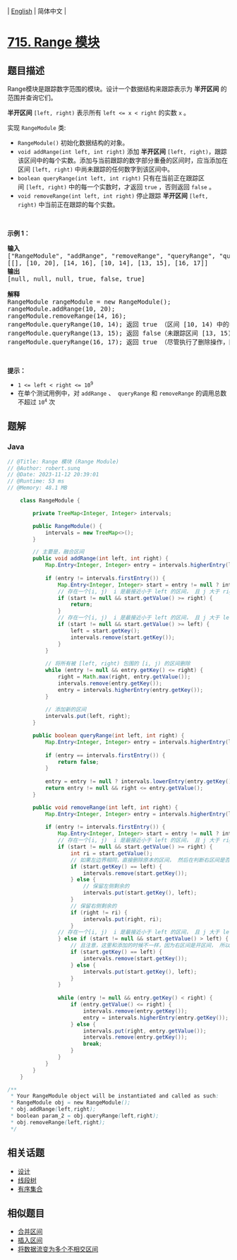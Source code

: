 
| [English](README_EN.md) | 简体中文 |

# [715. Range 模块](https://leetcode.cn//problems/range-module/)

## 题目描述

<p>Range模块是跟踪数字范围的模块。设计一个数据结构来跟踪表示为 <strong>半开区间</strong> 的范围并查询它们。</p>

<p><strong>半开区间</strong>&nbsp;<code>[left, right)</code>&nbsp;表示所有&nbsp;<code>left &lt;= x &lt; right</code>&nbsp;的实数 <code>x</code> 。</p>

<p>实现 <code>RangeModule</code> 类:</p>

<ul>
	<li><code>RangeModule()</code>&nbsp;初始化数据结构的对象。</li>
	<li><code>void addRange(int left, int right)</code> 添加 <strong>半开区间</strong>&nbsp;<code>[left, right)</code>，跟踪该区间中的每个实数。添加与当前跟踪的数字部分重叠的区间时，应当添加在区间&nbsp;<code>[left, right)</code>&nbsp;中尚未跟踪的任何数字到该区间中。</li>
	<li><code>boolean queryRange(int left, int right)</code>&nbsp;只有在当前正在跟踪区间&nbsp;<code>[left, right)</code>&nbsp;中的每一个实数时，才返回 <code>true</code>&nbsp;，否则返回 <code>false</code> 。</li>
	<li><code>void removeRange(int left, int right)</code>&nbsp;停止跟踪 <strong>半开区间</strong>&nbsp;<code>[left, right)</code>&nbsp;中当前正在跟踪的每个实数。</li>
</ul>

<p>&nbsp;</p>

<p><strong>示例 1：</strong></p>

<pre>
<strong>输入</strong>
["RangeModule", "addRange", "removeRange", "queryRange", "queryRange", "queryRange"]
[[], [10, 20], [14, 16], [10, 14], [13, 15], [16, 17]]
<strong>输出</strong>
[null, null, null, true, false, true]

<strong>解释</strong>
RangeModule rangeModule = new RangeModule();
rangeModule.addRange(10, 20);
rangeModule.removeRange(14, 16);
rangeModule.queryRange(10, 14); 返回 true （区间 [10, 14) 中的每个数都正在被跟踪）
rangeModule.queryRange(13, 15); 返回 false（未跟踪区间 [13, 15) 中像 14, 14.03, 14.17 这样的数字）
rangeModule.queryRange(16, 17); 返回 true （尽管执行了删除操作，区间 [16, 17) 中的数字 16 仍然会被跟踪）
</pre>

<p>&nbsp;</p>

<p><strong>提示：</strong></p>

<ul>
	<li><code>1 &lt;= left &lt; right &lt;= 10<sup>9</sup></code></li>
	<li>在单个测试用例中，对&nbsp;<code>addRange</code>&nbsp;、&nbsp; <code>queryRange</code>&nbsp;和 <code>removeRange</code> 的调用总数不超过&nbsp;<code>10<sup>4</sup></code>&nbsp;次</li>
</ul>


## 题解


### Java

```Java
// @Title: Range 模块 (Range Module)
// @Author: robert.sunq
// @Date: 2023-11-12 20:39:01
// @Runtime: 53 ms
// @Memory: 48.1 MB

    class RangeModule {

        private TreeMap<Integer, Integer> intervals;

        public RangeModule() {
            intervals = new TreeMap<>();
        }

        // 主要是，融合区间
        public void addRange(int left, int right) {
            Map.Entry<Integer, Integer> entry = intervals.higherEntry(left);
            
            if (entry != intervals.firstEntry()) {
                Map.Entry<Integer, Integer> start = entry != null ? intervals.lowerEntry(entry.getKey()) : intervals.lastEntry();
                // 存在一个[i, j)  i 是最接近小于 left 的区间， 且 j 大于 right，  即  [i, j) 包含 [left, right)
                if (start != null && start.getValue() >= right) {
                    return;
                }
                // 存在一个[i, j)  i 是最接近小于 left 的区间， 且 j 大于 left，  即 [i, j) 在 [left, right) 的左侧且 j 在区间内，此时可以合并区间
                if (start != null && start.getValue() >= left) {
                    left = start.getKey();
                    intervals.remove(start.getKey());
                }
            }
            
            // 将所有被 [left, right) 包围的 [i, j) 的区间删除
            while (entry != null && entry.getKey() <= right) {
                right = Math.max(right, entry.getValue());
                intervals.remove(entry.getKey());
                entry = intervals.higherEntry(entry.getKey());
            }
            
            // 添加新的区间
            intervals.put(left, right);
        }

        public boolean queryRange(int left, int right) {
            Map.Entry<Integer, Integer> entry = intervals.higherEntry(left);
            
            if (entry == intervals.firstEntry()) {
                return false;
            }
            
            entry = entry != null ? intervals.lowerEntry(entry.getKey()) : intervals.lastEntry();
            return entry != null && right <= entry.getValue();
        }

        public void removeRange(int left, int right) {
            Map.Entry<Integer, Integer> entry = intervals.higherEntry(left);
            
            if (entry != intervals.firstEntry()) {
                Map.Entry<Integer, Integer> start = entry != null ? intervals.lowerEntry(entry.getKey()) : intervals.lastEntry();
                // 存在一个[i, j)  i 是最接近小于 left 的区间， 且 j 大于 right，  即  [i, j) 包含 [left, right)
                if (start != null && start.getValue() >= right) {
                    int ri = start.getValue();
                    // 如果左边界相同，直接删除原本的区间， 然后在判断右区间是否相同， 来判断是否将剩余的区间写入
                    if (start.getKey() == left) {
                        intervals.remove(start.getKey());
                    } else {
                        // 保留左侧剩余的
                        intervals.put(start.getKey(), left);
                    }
                    // 保留右侧剩余的
                    if (right != ri) {
                        intervals.put(right, ri);
                    }
                // 存在一个[i, j)  i 是最接近小于 left 的区间， 且 j 大于 left，  即 [i, j) 在 [left, right) 的左侧且 j 在区间内，此时可以合并区间
                } else if (start != null && start.getValue() > left) {
                    // 且注意，这里和添加的时候不一样，因为右区间是开区间， 所以要使用  > 
                    if (start.getKey() == left) {
                        intervals.remove(start.getKey());
                    } else {
                        intervals.put(start.getKey(), left);
                    }
                }
                
                while (entry != null && entry.getKey() < right) {
                    if (entry.getValue() <= right) {
                        intervals.remove(entry.getKey());
                        entry = intervals.higherEntry(entry.getKey());
                    } else {
                        intervals.put(right, entry.getValue());
                        intervals.remove(entry.getKey());
                        break;
                    }
                }
            } 
        }
    }

/**
 * Your RangeModule object will be instantiated and called as such:
 * RangeModule obj = new RangeModule();
 * obj.addRange(left,right);
 * boolean param_2 = obj.queryRange(left,right);
 * obj.removeRange(left,right);
 */
```



## 相关话题

- [设计](https://leetcode.cn//tag/design)
- [线段树](https://leetcode.cn//tag/segment-tree)
- [有序集合](https://leetcode.cn//tag/ordered-set)

## 相似题目


- [合并区间](../merge-intervals/README.md)
- [插入区间](../insert-interval/README.md)
- [将数据流变为多个不相交区间](../data-stream-as-disjoint-intervals/README.md)
